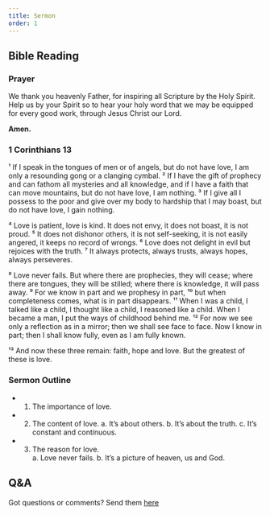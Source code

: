 ```yaml
---
title: Sermon 
order: 1
---
```


## Bible Reading

### Prayer
We thank you heavenly Father, for inspiring all Scripture by the Holy Spirit. Help us by your Spirit so to hear your holy word that we may be equipped for every good work, through Jesus Christ our Lord.  

**Amen.**


### 1 Corinthians 13

¹ If I speak in the tongues of men or of angels, but do not have love, I am only a resounding gong or a clanging cymbal. ² If I have the gift of prophecy and can fathom all mysteries and all knowledge, and if I have a faith that can move mountains, but do not have love, I am nothing. ³ If I give all I possess to the poor and give over my body to hardship that I may boast, but do not have love, I gain nothing.

⁴ Love is patient, love is kind. It does not envy, it does not boast, it is not proud. ⁵ It does not dishonor others, it is not self-seeking, it is not easily angered, it keeps no record of wrongs. ⁶ Love does not delight in evil but rejoices with the truth. ⁷ It always protects, always trusts, always hopes, always perseveres.

⁸ Love never fails. But where there are prophecies, they will cease; where there are tongues, they will be stilled; where there is knowledge, it will pass away. ⁹ For we know in part and we prophesy in part, ¹⁰ but when completeness comes, what is in part disappears. ¹¹ When I was a child, I talked like a child, I thought like a child, I reasoned like a child. When I became a man, I put the ways of childhood behind me. ¹² For now we see only a reflection as in a mirror; then we shall see face to face. Now I know in part; then I shall know fully, even as I am fully known.

¹³ And now these three remain: faith, hope and love. But the greatest of these is love.


### Sermon Outline
- 1.  The importance of love.
- 2.   The content of love. 
a.  It’s about others.
b.  It’s about the truth. 
c.  It’s constant and continuous. 
- 3.  The reason for love.       
a.   Love never fails. 
b.  It’s a picture of heaven, us and God. 
 

## Q&A
Got questions or comments? Send them [here](https://tinyurl.com/SGHACQuestionsAnswers)
